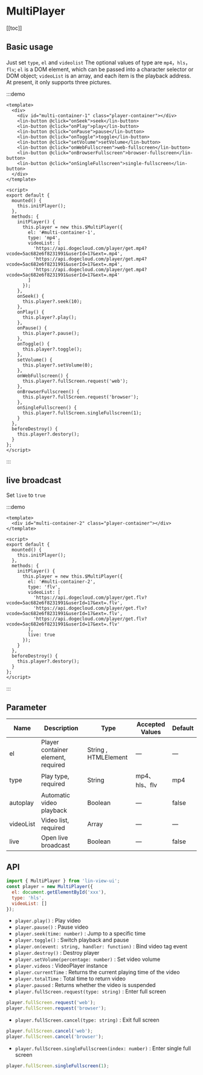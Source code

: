 # MultiPlayer

[[toc]]

## Basic usage

Just set `type`, `el` and `videolist` The optional values of type are `mp4`，`hls`，`flv`; `el` is a DOM element, which can be passed into a character selector or DOM object; `videoList` is an array, and each item is the playback address. At present, it only supports three pictures.

:::demo

```vue
<template>
  <div>
    <div id="multi-container-1" class="player-container"></div>
    <lin-button @click="onSeek">seek</lin-button>
    <lin-button @click="onPlay">play</lin-button>
    <lin-button @click="onPause">pause</lin-button>
    <lin-button @click="onToggle">toggle</lin-button>
    <lin-button @click="setVolume">setVolume</lin-button>
    <lin-button @click="onWebFullscreen">web-fullscreen</lin-button>
    <lin-button @click="onBrowserFullscreen">browser-fullscreen</lin-button>
    <lin-button @click="onSingleFullscreen">single-fullscreen</lin-button>
  </div>
</template>

<script>
export default {
  mounted() {
    this.initPlayer();
  },
  methods: {
    initPlayer() {
      this.player = new this.$MultiPlayer({
        el: '#multi-container-1',
        type: 'mp4',
        videoList: [
          'https://api.dogecloud.com/player/get.mp4?vcode=5ac682e6f8231991&userId=17&ext=.mp4',
          'https://api.dogecloud.com/player/get.mp4?vcode=5ac682e6f8231991&userId=17&ext=.mp4',
          'https://api.dogecloud.com/player/get.mp4?vcode=5ac682e6f8231991&userId=17&ext=.mp4'
        ]
      });
    },
    onSeek() {
      this.player?.seek(10);
    },
    onPlay() {
      this.player?.play();
    },
    onPause() {
      this.player?.pause();
    },
    onToggle() {
      this.player?.toggle();
    },
    setVolume() {
      this.player?.setVolume(0);
    },
    onWebFullscreen() {
      this.player?.fullScreen.request('web');
    },
    onBrowserFullscreen() {
      this.player?.fullScreen.request('browser');
    },
    onSingleFullscreen() {
      this.player?.fullScreen.singleFullscreen(1);
    }
  },
  beforeDestroy() {
    this.player?.destory();
  }
};
</script>
```

:::

## live broadcast

Set `live` to `true`

:::demo

```vue
<template>
  <div id="multi-container-2" class="player-container"></div>
</template>

<script>
export default {
  mounted() {
    this.initPlayer();
  },
  methods: {
    initPlayer() {
      this.player = new this.$MultiPlayer({
        el: '#multi-container-2',
        type: 'flv',
        videoList: [
          'https://api.dogecloud.com/player/get.flv?vcode=5ac682e6f8231991&userId=17&ext=.flv',
          'https://api.dogecloud.com/player/get.flv?vcode=5ac682e6f8231991&userId=17&ext=.flv',
          'https://api.dogecloud.com/player/get.flv?vcode=5ac682e6f8231991&userId=17&ext=.flv'
        ],
        live: true
      });
    }
  },
  beforeDestroy() {
    this.player?.destory();
  }
};
</script>
```

:::

## Parameter

| Name      | Description                        | Type                 | Accepted Values | Default |
| --------- | ---------------------------------- | -------------------- | --------------- | ------- |
| el        | Player container element, required | String , HTMLElement | —               | —       |
| type      | Play type, required                | String               | mp4、hls、flv   | mp4     |
| autoplay  | Automatic video playback           | Boolean              | —               | false   |
| videoList | Video list, required               | Array                | —               | —       |
| live      | Open live broadcast                | Boolean              | —               | false   |

## API

```javascript
import { MultiPlayer } from 'lin-view-ui';
const player = new MultiPlayer({
  el: document.getElementById('xxx'),
  type: 'hls',
  videoList: []
});
```

- `player.play()` : Play video
- `player.pause()` : Pause video
- `player.seek(time: number)` : Jump to a specific time
- `player.toggle()` : Switch playback and pause
- `player.on(event: string, handler: function)` : Bind video tag event
- `player.destroy()` : Destroy player
- `player.setVolume(percentage: number)` : Set video volume
- `player.videos` : VideoPlayer instance
- `player.currentTime` : Returns the current playing time of the video
- `player.totalTime` :  Total time to return video
- `player.paused` : Returns whether the video is suspended
- `player.fullScreen.request(type: string)` : Enter full screen

```javascript
player.fullScreen.request('web');
player.fullScreen.request('browser');
```

- `player.fullScreen.cancel(type: string)` : Exit full screen

```javascript
player.fullScreen.cancel('web');
player.fullScreen.cancel('browser');
```

- `player.fullScreen.singleFullscreen(index: number)` : Enter single full screen

```javascript
player.fullScreen.singleFullscreen(1);
```
